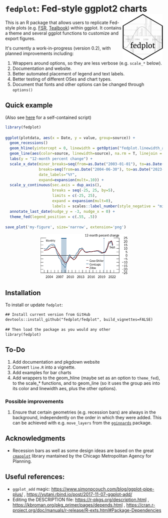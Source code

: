 # `fedplot`: Fed-style ggplot2 charts <img src="man/figures/logo.png" align="right" alt="fedplot logo" width="128" />

This is an R package that allows users to replicate Fed-style plots (e.g. [FSR](https://www.federalreserve.gov/publications/financial-stability-report.htm), [Tealbook](https://www.federalreserve.gov/monetarypolicy/fomc_historical_year.htm)) within ggplot. It contains a theme and several ggplot functions to customize and export figures.

It's currently a work-in-progress (version 0.2), with planned improvements including:

1. Wrappers around options, so they are less verbose (e.g. `scale_*` below).
2. Documentation and website.
3. Better automated placement of legend and text labels.
4. Better testing of different OSes and chart types.
5. Document that fonts and other options can be changed through `options()`


## Quick example

(Also see [here](/internal/line3.R) for a self-contained script)

```R
library(fedplot)

ggplot(plotdata, aes(x = Date, y = value, group=source)) +
  geom_recessions()
  geom_hline(yintercept = 0, linewidth = getOption("fedplot.linewidth_adj"), linejoin = "mitre", lineend = "round") +
  geom_line(aes(color=source, linewidth=source), na.rm = T, linejoin = "mitre", lineend = "round") +
  labs(y = "12-month percent change") +
  scale_x_date(minor_breaks=seq(from=as.Date("2003-01-01"), to=as.Date("2023-01-01"), by="1 years"),
               breaks=seq(from=as.Date("2004-06-30"), to=as.Date("2023-06-30"), by="3 years"),
               date_labels="%Y",
               expand=expansion(mult=.10)) +
  scale_y_continuous(sec.axis = dup_axis(),
                     breaks = seq(-25, 25, by=5),
                     limits = c(-25, 25),
                     expand = expansion(mult=0),
                     labels = scales::label_number(style_negative = "minus")) +
  annotate_last_date(nudge_y = -3, nudge_x = 0) +
  theme_fed(legend_position = c(.55, .5))

save_plot('my-figure', size='narrow', extension='png')
```

<p align="center">
  <img src="./man/figures/example.png" alt="FSR Example" width="55%"/>
</p>

## Installation

To install or update `fedplot`:

```
## Install current version from GitHub
devtools::install_github("fedplot/fedplot", build_vignettes=FALSE)

## Then load the package as you would any other
library(fedplot)
```

## To-Do

1. Add documentation and pkgdown website
2. Convert `line.R` into a vignette.
3. Add examples for bar charts
4. Add wrappers to the geom_hline (maybe set as an option to `theme_fed`), to the scale_* functions, and to geom_line (so it uses the group aes into its color and linewidth aes, plus the other options).

### Possible improvements

1. Ensure that certain geometries (e.g. recession bars) are always in the background, independently on the order in which they were added. This can be achieved with e.g. `move_layers` from the [`gginnards`](https://docs.r4photobiology.info/gginnards/reference/delete_layers.html) package.


## Acknowledgments

- Recession bars as well as some design ideas are based on the great [`cmapplot`](https://github.com/CMAP-REPOS/cmapplot/) library mantained by the Chicago Metropolitan Agency for Planning. 


## Useful references:

- `ggplot_add` magic: https://www.simonpcouch.com/blog/ggplot-pipe-plus/ , https://yutani.rbind.io/post/2017-11-07-ggplot-add/
- Editing the DESCRIPTION file: https://r-pkgs.org/description.html , https://kbroman.org/pkg_primer/pages/depends.html , https://cran.r-project.org/doc/manuals/r-release/R-exts.html#Package-Dependencies
